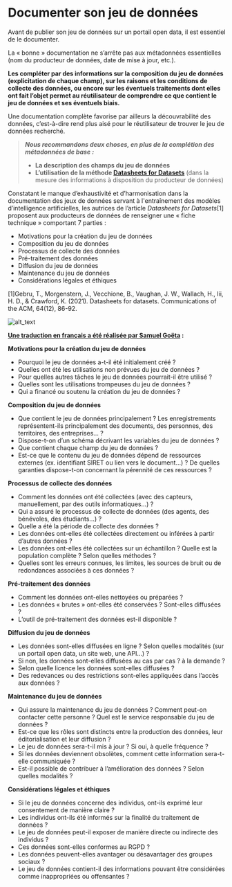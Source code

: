 # **Documenter son jeu de données**

Avant de publier son jeu de données sur un portail open data, il est essentiel de le documenter. 

La « bonne » documentation ne s’arrête pas aux métadonnées essentielles (nom du producteur de données, date de mise à jour, etc.). 

**Les compléter par des informations sur la composition du jeu de données (explicitation de chaque champ), sur les raisons et les conditions de collecte des données, ou encore sur les éventuels traitements dont elles ont fait l’objet permet au réutilisateur de comprendre ce que contient le jeu de données et ses éventuels biais.**

Une documentation complète favorise par ailleurs la découvrabilité des données, c’est-à-dire rend plus aisé pour le réutilisateur de trouver le jeu de données recherché.  



>_**Nous recommandons deux choses, en plus de la complétion des métadonnées de base :**_
>
>* **La description des champs du jeu de données**
>* **L’utilisation de la méthode [Datasheets for Datasets](https://arxiv.org/pdf/1803.09010.pdf)** (dans la mesure des informations à disposition du producteur de données) 

Constatant le manque d’exhaustivité et d’harmonisation dans la documentation des jeux de données servant à l'entraînement des modèles d’intelligence artificielles, les autrices de l’article _Datasheets for Datasets_[1] proposent aux producteurs de données de renseigner une « fiche technique » comportant 7 parties : 
* Motivations pour la création du jeu de données
* Composition du jeu de données
* Processus de collecte des données
* Pré-traitement des données
* Diffusion du jeu de données
* Maintenance du jeu de données
* Considérations légales et éthiques

[1]Gebru, T., Morgenstern, J., Vecchione, B., Vaughan, J. W., Wallach, H., Iii, H. D., & Crawford, K. (2021). Datasheets for datasets. Communications of the ACM, 64(12), 86-92.

![alt_text](https://i.ibb.co/gZkmbtT/Capture-d-e-cran-2023-03-22-a-14-08-29.png)


**[Une traduction en français a été réalisée par Samuel Goëta](https://teamopendata.org/t/traduction-et-adaptation-du-modele-de-description-des-donnees-datasheet-for-datasets/1400) :**

**Motivations pour la création du jeu de données**

* Pourquoi le jeu de données a-t-il été initialement créé ?
* Quelles ont été les utilisations non prévues du jeu de données ?
* Pour quelles autres tâches le jeu de données pourrait-il être utilisé ?
* Quelles sont les utilisations trompeuses du jeu de données ?
* Qui a financé ou soutenu la création du jeu de données ?

**Composition du jeu de données**

* Que contient le jeu de données principalement ? Les enregistrements représentent-ils principalement des documents, des personnes, des territoires, des entreprises… ?
* Dispose-t-on d’un schéma décrivant les variables du jeu de données ?
* Que contient chaque champ du jeu de données ?
* Est-ce que le contenu du jeu de données dépend de ressources externes (ex. identifiant SIRET ou lien vers le document…) ? De quelles garanties dispose-t-on concernant la pérennité de ces ressources ?

**Processus de collecte des données**

* Comment les données ont été collectées (avec des capteurs, manuellement, par des outils informatiques…) ?
* Qui a assuré le processus de collecte de données (des agents, des bénévoles, des étudiants…) ?
* Quelle a été la période de collecte des données ?
* Les données ont-elles été collectées directement ou inférées à partir d’autres données ?
* Les données ont-elles été collectées sur un échantillon ? Quelle est la population complète ? Selon quelles méthodes ?
* Quelles sont les erreurs connues, les limites, les sources de bruit ou de redondances associées à ces données ?

**Pré-traitement des données**

* Comment les données ont-elles nettoyées ou préparées ?
* Les données « brutes » ont-elles été conservées ? Sont-elles diffusées ?
* L’outil de pré-traitement des données est-il disponible ?

**Diffusion du jeu de données**

* Les données sont-elles diffusées en ligne ? Selon quelles modalités (sur un portail open data, un site web, une API…) ?
* Si non, les données sont-elles diffusées au cas par cas ? à la demande ?
* Selon quelle licence les données sont-elles diffusées ?
* Des redevances ou des restrictions sont-elles appliquées dans l’accès aux données ?

**Maintenance du jeu de données**

* Qui assure la maintenance du jeu de données ? Comment peut-on contacter cette personne ? Quel est le service responsable du jeu de données ?
* Est-ce que les rôles sont distincts entre la production des données, leur éditorialisation et leur diffusion ?
* Le jeu de données sera-t-il mis à jour ? Si oui, à quelle fréquence ?
* Si les données deviennent obsolètes, comment cette information sera-t-elle communiquée ?
* Est-il possible de contribuer à l’amélioration des données ? Selon quelles modalités ?

**Considérations légales et éthiques**

* Si le jeu de données concerne des individus, ont-ils exprimé leur consentement de manière claire ?
* Les individus ont-ils été informés sur la finalité du traitement de données ?
* Le jeu de données peut-il exposer de manière directe ou indirecte des individus ?
* Ces données sont-elles conformes au RGPD ?
* Les données peuvent-elles avantager ou désavantager des groupes sociaux ?
* Le jeu de données contient-il des informations pouvant être considérées comme inappropriées ou offensantes ?
